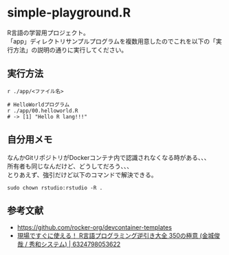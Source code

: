 # simple-playground.R

R言語の学習用プロジェクト。  
「app」ディレクトリサンプルプログラムを複数用意したのでこれを以下の「実行方法」の説明の通りに実行してください。  

## 実行方法

```shell
r ./app/<ファイル名>

# HelloWorldプログラム
r ./app/00.helloworld.R
# -> [1] "Hello R lang!!!"
```

## 自分用メモ

なんかGitリポジトリがDockerコンテナ内で認識されなくなる時がある、、、  
所有者も同じなんだけど、どうしてだろう、、、  
とりあえず、強引だけど以下のコマンドで解決できる。  

```shell
sudo chown rstudio:rstudio -R .
```

## 参考文献

- <https://github.com/rocker-org/devcontainer-templates>
- [現場ですぐに使える！ R言語プログラミング逆引き大全 350の極意 (金城俊哉 / 秀和システム) | 6324798053622](https://books.rakuten.co.jp/rk/9b08325481ef3e8fbab86ed702d90e1a/)
